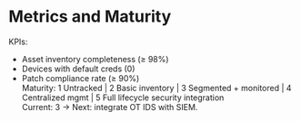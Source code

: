# Metrics and Maturity
KPIs:
- Asset inventory completeness (≥ 98%)  
- Devices with default creds (0)  
- Patch compliance rate (≥ 90%)  
Maturity:
1 Untracked | 2 Basic inventory | 3 Segmented + monitored | 4 Centralized mgmt | 5 Full lifecycle security integration  
Current: 3 → Next: integrate OT IDS with SIEM.
